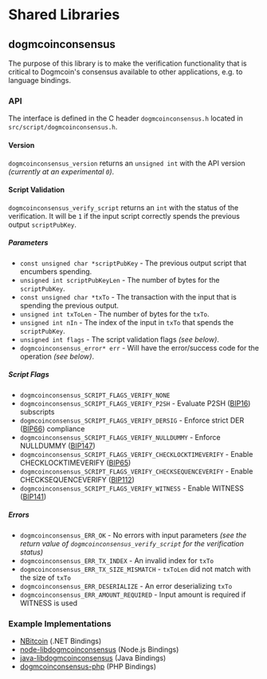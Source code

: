 Shared Libraries
================

## dogmcoinconsensus

The purpose of this library is to make the verification functionality that is critical to Dogmcoin's consensus available to other applications, e.g. to language bindings.

### API

The interface is defined in the C header `dogmcoinconsensus.h` located in  `src/script/dogmcoinconsensus.h`.

#### Version

`dogmcoinconsensus_version` returns an `unsigned int` with the API version *(currently at an experimental `0`)*.

#### Script Validation

`dogmcoinconsensus_verify_script` returns an `int` with the status of the verification. It will be `1` if the input script correctly spends the previous output `scriptPubKey`.

##### Parameters
- `const unsigned char *scriptPubKey` - The previous output script that encumbers spending.
- `unsigned int scriptPubKeyLen` - The number of bytes for the `scriptPubKey`.
- `const unsigned char *txTo` - The transaction with the input that is spending the previous output.
- `unsigned int txToLen` - The number of bytes for the `txTo`.
- `unsigned int nIn` - The index of the input in `txTo` that spends the `scriptPubKey`.
- `unsigned int flags` - The script validation flags *(see below)*.
- `dogmcoinconsensus_error* err` - Will have the error/success code for the operation *(see below)*.

##### Script Flags
- `dogmcoinconsensus_SCRIPT_FLAGS_VERIFY_NONE`
- `dogmcoinconsensus_SCRIPT_FLAGS_VERIFY_P2SH` - Evaluate P2SH ([BIP16](https://github.com/bitcoin/bips/blob/master/bip-0016.mediawiki)) subscripts
- `dogmcoinconsensus_SCRIPT_FLAGS_VERIFY_DERSIG` - Enforce strict DER ([BIP66](https://github.com/bitcoin/bips/blob/master/bip-0066.mediawiki)) compliance
- `dogmcoinconsensus_SCRIPT_FLAGS_VERIFY_NULLDUMMY` - Enforce NULLDUMMY ([BIP147](https://github.com/bitcoin/bips/blob/master/bip-0147.mediawiki))
- `dogmcoinconsensus_SCRIPT_FLAGS_VERIFY_CHECKLOCKTIMEVERIFY` - Enable CHECKLOCKTIMEVERIFY ([BIP65](https://github.com/bitcoin/bips/blob/master/bip-0065.mediawiki))
- `dogmcoinconsensus_SCRIPT_FLAGS_VERIFY_CHECKSEQUENCEVERIFY` - Enable CHECKSEQUENCEVERIFY ([BIP112](https://github.com/bitcoin/bips/blob/master/bip-0112.mediawiki))
- `dogmcoinconsensus_SCRIPT_FLAGS_VERIFY_WITNESS` - Enable WITNESS ([BIP141](https://github.com/bitcoin/bips/blob/master/bip-0141.mediawiki))

##### Errors
- `dogmcoinconsensus_ERR_OK` - No errors with input parameters *(see the return value of `dogmcoinconsensus_verify_script` for the verification status)*
- `dogmcoinconsensus_ERR_TX_INDEX` - An invalid index for `txTo`
- `dogmcoinconsensus_ERR_TX_SIZE_MISMATCH` - `txToLen` did not match with the size of `txTo`
- `dogmcoinconsensus_ERR_DESERIALIZE` - An error deserializing `txTo`
- `dogmcoinconsensus_ERR_AMOUNT_REQUIRED` - Input amount is required if WITNESS is used

### Example Implementations
- [NBitcoin](https://github.com/NicolasDorier/NBitcoin/blob/master/NBitcoin/Script.cs#L814) (.NET Bindings)
- [node-libdogmcoinconsensus](https://github.com/bitpay/node-libdogmcoinconsensus) (Node.js Bindings)
- [java-libdogmcoinconsensus](https://github.com/dexX7/java-libdogmcoinconsensus) (Java Bindings)
- [dogmcoinconsensus-php](https://github.com/Bit-Wasp/dogmcoinconsensus-php) (PHP Bindings)
